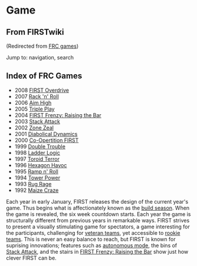# Game

## From FIRSTwiki

(Redirected from [FRC games](/index.php?title=FRC_games&redirect=no "FRC
games"))

Jump to: navigation, search

## Index of FRC Games

- 2008 [FIRST Overdrive](FIRST_Overdrive "FIRST Overdrive")
- 2007 [Rack 'n' Roll](Rack_%27n%27_Roll "Rack 'n' Roll")
- 2006 [Aim High](aim-high)
- 2005 [Triple Play](triple-play)
- 2004 [FIRST Frenzy: Raising the Bar](FIRST_Frenzy:_Raising_the_Bar "FIRST Frenzy: Raising the Bar")
- 2003 [Stack Attack](Stack_Attack "Stack Attack")
- 2002 [Zone Zeal](Zone_Zeal "Zone Zeal")
- 2001 [Diabolical Dynamics](Diabolical_Dynamics "Diabolical Dynamics")
- 2000 [Co-Opertition FIRST](Co-Opertition_FIRST "Co-Opertition FIRST")
- 1999 [Double Trouble](Double_Trouble "Double Trouble")
- 1998 [Ladder Logic](Ladder_Logic "Ladder Logic")
- 1997 [Toroid Terror](Toroid_Terror "Toroid Terror")
- 1996 [Hexagon Havoc](Hexagon_Havoc "Hexagon Havoc")
- 1995 [Ramp n' Roll](Ramp_n%27_Roll "Ramp n' Roll")
- 1994 [Tower Power](Tower_Power "Tower Power")
- 1993 [Rug Rage](Rug_Rage "Rug Rage")
- 1992 [Maize Craze](Maize_Craze "Maize Craze")

Each year in early January, FIRST releases the design of the current year's game. Thus begins what is affectionately known as the [build season](Build_season "Build season"). When the game is revealed, the six week countdown starts. Each year the game is structurally different from previous years in remarkable ways. FIRST strives to present a visually stimulating game for spectators, a game interesting for the participants, challenging for [veteran teams](Veteran_teams "Veteran teams"), yet accessible to [rookie teams](Rookie_teams "Rookie teams"). This is never an easy balance to reach, but FIRST is known for suprising innovations; features such as [autonomous mode](autonomous-mode), the bins of [Stack Attack](Stack_Attack "Stack
Attack"), and the stairs in [FIRST Frenzy: Raising the Bar](FIRST_Frenzy:_Raising_the_Bar "FIRST Frenzy: Raising the Bar") show just how clever FIRST can be.
